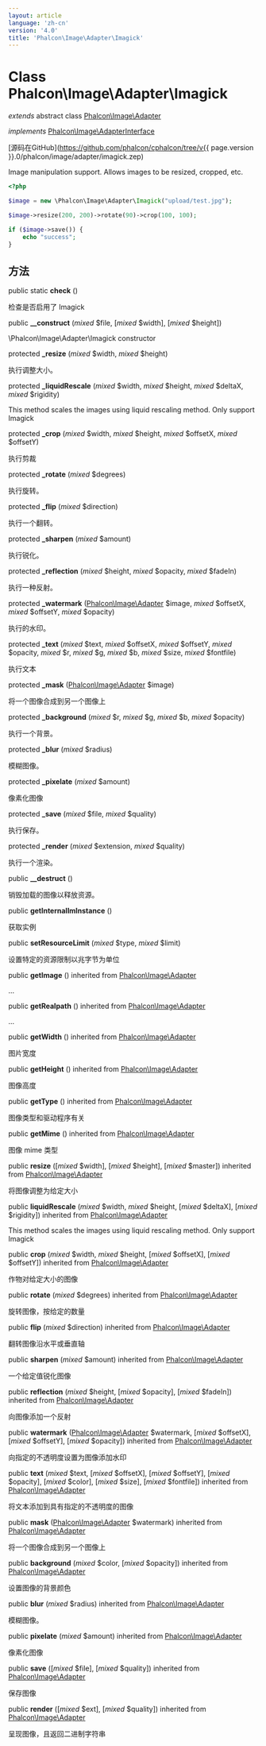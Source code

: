 ```yaml
---
layout: article
language: 'zh-cn'
version: '4.0'
title: 'Phalcon\Image\Adapter\Imagick'
---
```

# Class **Phalcon\Image\Adapter\Imagick**

*extends* abstract class [Phalcon\Image\Adapter](Phalcon_Image_Adapter)

*implements* [Phalcon\Image\AdapterInterface](Phalcon_Image_AdapterInterface)

[源码在GitHub](https://github.com/phalcon/cphalcon/tree/v{{ page.version }}.0/phalcon/image/adapter/imagick.zep)

Image manipulation support. Allows images to be resized, cropped, etc.

```php
<?php

$image = new \Phalcon\Image\Adapter\Imagick("upload/test.jpg");

$image->resize(200, 200)->rotate(90)->crop(100, 100);

if ($image->save()) {
    echo "success";
}

```

## 方法

public static **check** ()

检查是否启用了 Imagick

public **__construct** (*mixed* $file, [*mixed* $width], [*mixed* $height])

\Phalcon\Image\Adapter\Imagick constructor

protected **_resize** (*mixed* $width, *mixed* $height)

执行调整大小。

protected **_liquidRescale** (*mixed* $width, *mixed* $height, *mixed* $deltaX, *mixed* $rigidity)

This method scales the images using liquid rescaling method. Only support Imagick

protected **_crop** (*mixed* $width, *mixed* $height, *mixed* $offsetX, *mixed* $offsetY)

执行剪裁

protected **_rotate** (*mixed* $degrees)

执行旋转。

protected **_flip** (*mixed* $direction)

执行一个翻转。

protected **_sharpen** (*mixed* $amount)

执行锐化。

protected **_reflection** (*mixed* $height, *mixed* $opacity, *mixed* $fadeIn)

执行一种反射。

protected **_watermark** ([Phalcon\Image\Adapter](Phalcon_Image_Adapter) $image, *mixed* $offsetX, *mixed* $offsetY, *mixed* $opacity)

执行的水印。

protected **_text** (*mixed* $text, *mixed* $offsetX, *mixed* $offsetY, *mixed* $opacity, *mixed* $r, *mixed* $g, *mixed* $b, *mixed* $size, *mixed* $fontfile)

执行文本

protected **_mask** ([Phalcon\Image\Adapter](Phalcon_Image_Adapter) $image)

将一个图像合成到另一个图像上

protected **_background** (*mixed* $r, *mixed* $g, *mixed* $b, *mixed* $opacity)

执行一个背景。

protected **_blur** (*mixed* $radius)

模糊图像。

protected **_pixelate** (*mixed* $amount)

像素化图像

protected **_save** (*mixed* $file, *mixed* $quality)

执行保存。

protected **_render** (*mixed* $extension, *mixed* $quality)

执行一个渲染。

public **__destruct** ()

销毁加载的图像以释放资源。

public **getInternalImInstance** ()

获取实例

public **setResourceLimit** (*mixed* $type, *mixed* $limit)

设置特定的资源限制以兆字节为单位

public **getImage** () inherited from [Phalcon\Image\Adapter](Phalcon_Image_Adapter)

...

public **getRealpath** () inherited from [Phalcon\Image\Adapter](Phalcon_Image_Adapter)

...

public **getWidth** () inherited from [Phalcon\Image\Adapter](Phalcon_Image_Adapter)

图片宽度

public **getHeight** () inherited from [Phalcon\Image\Adapter](Phalcon_Image_Adapter)

图像高度

public **getType** () inherited from [Phalcon\Image\Adapter](Phalcon_Image_Adapter)

图像类型和驱动程序有关

public **getMime** () inherited from [Phalcon\Image\Adapter](Phalcon_Image_Adapter)

图像 mime 类型

public **resize** ([*mixed* $width], [*mixed* $height], [*mixed* $master]) inherited from [Phalcon\Image\Adapter](Phalcon_Image_Adapter)

将图像调整为给定大小

public **liquidRescale** (*mixed* $width, *mixed* $height, [*mixed* $deltaX], [*mixed* $rigidity]) inherited from [Phalcon\Image\Adapter](Phalcon_Image_Adapter)

This method scales the images using liquid rescaling method. Only support Imagick

public **crop** (*mixed* $width, *mixed* $height, [*mixed* $offsetX], [*mixed* $offsetY]) inherited from [Phalcon\Image\Adapter](Phalcon_Image_Adapter)

作物对给定大小的图像

public **rotate** (*mixed* $degrees) inherited from [Phalcon\Image\Adapter](Phalcon_Image_Adapter)

旋转图像，按给定的数量

public **flip** (*mixed* $direction) inherited from [Phalcon\Image\Adapter](Phalcon_Image_Adapter)

翻转图像沿水平或垂直轴

public **sharpen** (*mixed* $amount) inherited from [Phalcon\Image\Adapter](Phalcon_Image_Adapter)

一个给定值锐化图像

public **reflection** (*mixed* $height, [*mixed* $opacity], [*mixed* $fadeIn]) inherited from [Phalcon\Image\Adapter](Phalcon_Image_Adapter)

向图像添加一个反射

public **watermark** ([Phalcon\Image\Adapter](Phalcon_Image_Adapter) $watermark, [*mixed* $offsetX], [*mixed* $offsetY], [*mixed* $opacity]) inherited from [Phalcon\Image\Adapter](Phalcon_Image_Adapter)

向指定的不透明度设置为图像添加水印

public **text** (*mixed* $text, [*mixed* $offsetX], [*mixed* $offsetY], [*mixed* $opacity], [*mixed* $color], [*mixed* $size], [*mixed* $fontfile]) inherited from [Phalcon\Image\Adapter](Phalcon_Image_Adapter)

将文本添加到具有指定的不透明度的图像

public **mask** ([Phalcon\Image\Adapter](Phalcon_Image_Adapter) $watermark) inherited from [Phalcon\Image\Adapter](Phalcon_Image_Adapter)

将一个图像合成到另一个图像上

public **background** (*mixed* $color, [*mixed* $opacity]) inherited from [Phalcon\Image\Adapter](Phalcon_Image_Adapter)

设置图像的背景颜色

public **blur** (*mixed* $radius) inherited from [Phalcon\Image\Adapter](Phalcon_Image_Adapter)

模糊图像。

public **pixelate** (*mixed* $amount) inherited from [Phalcon\Image\Adapter](Phalcon_Image_Adapter)

像素化图像

public **save** ([*mixed* $file], [*mixed* $quality]) inherited from [Phalcon\Image\Adapter](Phalcon_Image_Adapter)

保存图像

public **render** ([*mixed* $ext], [*mixed* $quality]) inherited from [Phalcon\Image\Adapter](Phalcon_Image_Adapter)

呈现图像，且返回二进制字符串